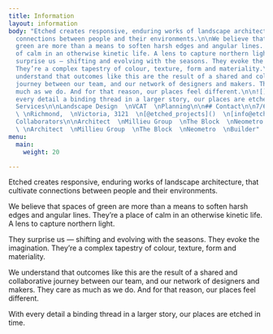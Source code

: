 ```yaml
---
title: Information
layout: information
body: "Etched creates responsive, enduring works of landscape architecture, that cultivate
  connections between people and their environments.\n\nWe believe that spaces of
  green are more than a means to soften harsh edges and angular lines. They’re a place
  of calm in an otherwise kinetic life. A lens to capture northern light.\n\nThey
  surprise us — shifting and evolving with the seasons. They evoke the imagination.
  They’re a complex tapestry of colour, texture, form and materiality.\n\n![](/images/uploads/example07.jpg)\n\nWe
  understand that outcomes like this are the result of a shared and collaborative
  journey between our team, and our network of designers and makers. They care as
  much as we do. And for that reason, our places feel different.\n\n![](/images/uploads/example08.jpg)\n\nWith
  every detail a binding thread in a larger story, our places are etched in time.\n\n##
  Services\n\nLandscape Design  \nVCAT  \nPlanning\n\n## Contact\n\n7/6 Bromham Place,
  \ \nRichmond,  \nVictoria, 3121  \n[@etched_projects]()  \n[info@etchedprojects.com](mailto:info@etchedprojects.com)\n\n##
  Collaborators\n\nArchitect  \nMillieu Group  \nThe Block  \nNeometro  \nBuilder
  \ \nArchitect  \nMillieu Group  \nThe Block  \nNeometro  \nBuilder"
menu:
  main:
    weight: 20

---
```

Etched creates responsive, enduring works of landscape architecture, that cultivate connections between people and their environments.

We believe that spaces of green are more than a means to soften harsh edges and angular lines. They’re a place of calm in an otherwise kinetic life. A lens to capture northern light.

They surprise us — shifting and evolving with the seasons. They evoke the imagination. They’re a complex tapestry of colour, texture, form and materiality.

We understand that outcomes like this are the result of a shared and collaborative journey between our team, and our network of designers and makers. They care as much as we do. And for that reason, our places feel different.

With every detail a binding thread in a larger story, our places are etched in time.
